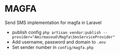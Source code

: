 # MAGFA
Send SMS implementation for magfa in Laravel

* publish config `php artisan vendor:publish --provider="Amirmasoud\Magfa\SmsServiceProvider"
`
* Add username, password and domain to `.env`
* Set sender number in `config/magfa.php`

